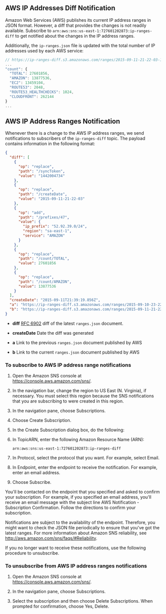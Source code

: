 ## AWS IP Addresses Diff Notification

Amazon Web Services (AWS) publishes its current IP address ranges in JSON format. However, a diff that provides the changes is not readily available. Subscribe to `arn:aws:sns:us-east-1:727601202873:ip-ranges-diff` to get notified about the changes in the IP address ranges.

Additionally, the `ip-ranges.json` file is updated with the total number of IP addresses used by each AWS service:

```javascript
// https://ip-ranges-diff.s3.amazonaws.com/ranges/2015-09-11-21-22-03-1442004734.json
...
"count": {
  "TOTAL": 27601856,
  "AMAZON": 13877536,
  "EC2": 13459104,
  "ROUTE53": 2048,
  "ROUTE53_HEALTHCHECKS": 1024,
  "CLOUDFRONT": 262144
}
...
```

## AWS IP Address Ranges Notification

Whenever there is a change to the AWS IP address ranges, we send notifications to subscribers of the `ip-ranges-diff` topic. The payload contains information in the following format:

```json
{
  "diff": [
    {
      "op": "replace",
      "path": "/syncToken",
      "value": "1442004734"
    },
    {
      "op": "replace",
      "path": "/createDate",
      "value": "2015-09-11-21-22-03"
    },
    {
      "op": "add",
      "path": "/prefixes/47",
      "value": {
        "ip_prefix": "52.92.39.0/24",
        "region": "sa-east-1",
        "service": "AMAZON"
      }
    },
    {
      "op": "replace",
      "path": "/count/TOTAL",
      "value": 27601856
    },
    {
      "op": "replace",
      "path": "/count/AMAZON",
      "value": 13877536
    }
  ],
  "createDate": "2015-09-11T21:39:19.856Z",
  "a": "https://ip-ranges-diff.s3.amazonaws.com/ranges/2015-09-10-23-22-03-1441925535.json",
  "b": "https://ip-ranges-diff.s3.amazonaws.com/ranges/2015-09-11-21-22-03-1442004734.json"
}
```

* **diff**
  [RFC 6902](https://tools.ietf.org/html/rfc6902) diff of the latest `ranges.json` document.

* **createDate**
  Date the diff was generated

* **a**
  Link to the previous `ranges.json` document published by AWS


* **b**
  Link to the current `ranges.json` document published by AWS

### To subscribe to AWS IP address range notifications

1. Open the Amazon SNS console at https://console.aws.amazon.com/sns/.

1. In the navigation bar, change the region to US East (N. Virginia), if necessary. You must select this region because the SNS notifications that you are subscribing to were created in this region.

1. In the navigation pane, choose Subscriptions.

1. Choose Create Subscription.

1. In the Create Subscription dialog box, do the following:

1. In TopicARN, enter the following Amazon Resource Name (ARN):

   `arn:aws:sns:us-east-1:727601202873:ip-ranges-diff`

1. In Protocol, select the protocol that you want. For example, select Email.

1. In Endpoint, enter the endpoint to receive the notification. For example, enter an email address.

1. Choose Subscribe.

You'll be contacted on the endpoint that you specified and asked to confirm your subscription. For example, if you specified an email address, you'll receive an email message with the subject line AWS Notification - Subscription Confirmation. Follow the directions to confirm your subscription.

Notifications are subject to the availability of the endpoint. Therefore, you might want to check the JSON file periodically to ensure that you've got the latest ranges. For more information about Amazon SNS reliability, see http://aws.amazon.com/sns/faqs/#Reliability.

If you no longer want to receive these notifications, use the following procedure to unsubscribe.

### To unsubscribe from AWS IP address ranges notifications

1. Open the Amazon SNS console at https://console.aws.amazon.com/sns/.

1. In the navigation pane, choose Subscriptions.

1. Select the subscription and then choose Delete Subscriptions. When prompted for confirmation, choose Yes, Delete.